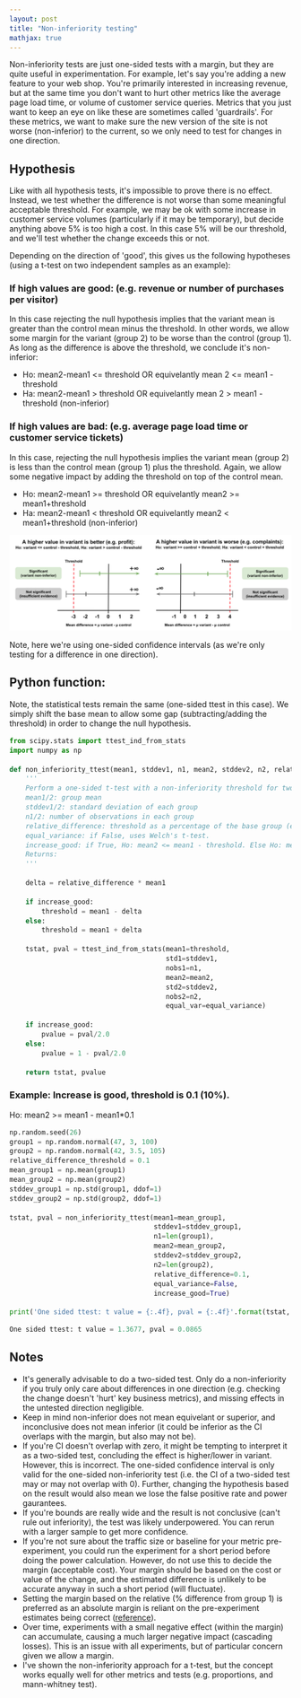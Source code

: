 ```yaml
---
layout: post
title: "Non-inferiority testing"
mathjax: true
---
```


Non-inferiority tests are just one-sided tests with a margin, but they are quite useful in experimentation. For example, let's say you're adding a new feature to your web shop. You're primarily interested in increasing revenue, but at the same time you don't want to hurt other metrics like the average page load time, or volume of customer service queries. Metrics that you just want to keep an eye on like these are sometimes called 'guardrails'. For these metrics, we want to make sure the new version of the site is not worse (non-inferior) to the current, so we only need to test for changes in one direction.

## Hypothesis

Like with all hypothesis tests, it's impossible to prove there is no effect. Instead, we test whether the difference is not worse than some meaningful acceptable threshold. For example, we may be ok with some increase in customer service volumes (particularly if it may be temporary), but decide anything above 5% is too high a cost. In this case 5% will be our threshold, and we'll test whether the change exceeds this or not. 

 Depending on the direction of 'good', this gives us the following hypotheses (using a t-test on two independent samples as an example):

### If high values are good: (e.g. revenue or number of purchases per visitor)

In this case rejecting the null hypothesis implies that the variant mean is greater than the control mean minus the threshold. In other words, we allow some margin for the variant (group 2) to be worse than the control (group 1). As long as the difference is above the threshold, we conclude it's non-inferior:

- Ho: mean2-mean1 <= threshold OR equivelantly mean 2 <= mean1 - threshold
- Ha: mean2-mean1 > threshold OR equivelantly mean 2 > mean1 - threshold (non-inferior)

### If high values are bad: (e.g. average page load time or customer service tickets)

In this case, rejecting the null hypothesis implies the variant mean (group 2) is less than the control mean (group 1) plus the threshold. Again, we allow some negative impact by adding the threshold on top of the control mean.

- Ho: mean2-mean1 >= threshold OR equivelantly mean2 >= mean1+threshold 
- Ha: mean2-mean1 < threshold OR equivelantly mean2 < mean1+threshold  (non-inferior)

![Non inferiority example](/assets/non_inferiority.png)
<br>

Note, here we're using one-sided confidence intervals (as we're only testing for a difference in one direction). 

## Python function:

Note, the statistical tests remain the same (one-sided ttest in this case). We simply shift the base mean to allow some gap (subtracting/adding the threshold) in order to change the null hypothesis. 

```python
from scipy.stats import ttest_ind_from_stats
import numpy as np

def non_inferiority_ttest(mean1, stddev1, n1, mean2, stddev2, n2, relative_difference, equal_variance=False, increase_good=True):
    '''
    Perform a one-sided t-test with a non-inferiority threshold for two independent samples.
    mean1/2: group mean
    stddev1/2: standard deviation of each group
    n1/2: number of observations in each group
    relative_difference: threshold as a percentage of the base group (e.g. 0.1=10% difference)
    equal_variance: if False, uses Welch's t-test.
    increase_good: if True, Ho: mean2 <= mean1 - threshold. Else Ho: mean2 >= mean1 + threshold.
    Returns: 
    '''
    
    delta = relative_difference * mean1

    if increase_good:
        threshold = mean1 - delta
    else:
        threshold = mean1 + delta

    tstat, pval = ttest_ind_from_stats(mean1=threshold, 
                                       std1=stddev1, 
                                       nobs1=n1, 
                                       mean2=mean2, 
                                       std2=stddev2, 
                                       nobs2=n2, 
                                       equal_var=equal_variance)

    if increase_good:
        pvalue = pval/2.0
    else:
        pvalue = 1 - pval/2.0
    
    return tstat, pvalue
```

### Example: Increase is good, threshold is 0.1 (10%). 

Ho: mean2 >= mean1 - mean1*0.1 

```python
np.random.seed(26)
group1 = np.random.normal(47, 3, 100)
group2 = np.random.normal(42, 3.5, 105)
relative_difference_threshold = 0.1
mean_group1 = np.mean(group1)
mean_group2 = np.mean(group2)
stddev_group1 = np.std(group1, ddof=1)
stddev_group2 = np.std(group2, ddof=1)

tstat, pval = non_inferiority_ttest(mean1=mean_group1,
                                    stddev1=stddev_group1, 
                                    n1=len(group1), 
                                    mean2=mean_group2, 
                                    stddev2=stddev_group2, 
                                    n2=len(group2), 
                                    relative_difference=0.1, 
                                    equal_variance=False, 
                                    increase_good=True)

print('One sided ttest: t value = {:.4f}, pval = {:.4f}'.format(tstat, pval))
```
```python
One sided ttest: t value = 1.3677, pval = 0.0865
```

## Notes
- It's generally advisable to do a two-sided test. Only do a non-inferiority if you truly only care about differences in one direction (e.g. checking the change doesn't 'hurt' key business metrics), and missing effects in the untested direction negligible.
- Keep in mind non-inferior does not mean equivelant or superior, and inconclusive does not mean inferior (it could be inferior as the CI overlaps with the margin, but also may not be).
- If you're CI doesn't overlap with zero, it might be tempting to interpret it as a two-sided test, concluding the effect is higher/lower in variant. However, this is incorrect. The one-sided confidence interval is only valid for the one-sided non-inferiority test (i.e. the CI of a two-sided test may or may not overlap with 0). Further, changing the hypothesis based on the result would also mean we lose the false positive rate and power gaurantees.
- If you're bounds are really wide and the result is not conclusive (can't rule out inferiority), the test was likely underpowered. You can rerun with a larger sample to get more confidence.
- If you're not sure about the traffic size or baseline for your metric pre-experiment, you could run the experiment for a short period before doing the power calculation. However, do not use this to decide the margin (acceptable cost). Your margin should be based on the cost or value of the change, and the estimated difference is unlikely to be accurate anyway in such a short period (will fluctuate).
- Setting the margin based on the relative (% difference from group 1) is preferred as an absolute margin is reliant on the pre-experiment estimates being correct ([reference](https://www.sciencedirect.com/science/article/pii/S0735109717379275)).
- Over time, experiments with a small negative effect (within the margin) can accumulate, causing a much larger negative impact (cascading losses). This is an issue with all experiments, but of particular concern given we allow a margin.
- I've shown the non-inferiority approach for a t-test, but the concept works equally well for other metrics and tests (e.g. proportions, and mann-whitney test).
